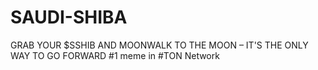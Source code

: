 # SAUDI-SHIBA
GRAB YOUR $SSHIB AND MOONWALK TO THE MOON – IT'S THE ONLY WAY TO GO FORWARD #1 meme in #TON Network
